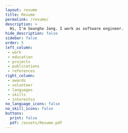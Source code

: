 ```yaml
---
layout: resume
title: Resume
permalink: /resume/
description: >
  Hi, I'm Seungho Jang. I work as software engineer.
hide_description: false
sidebar: false
order: 5
left_column:
 - work
 - education
 - projects
 - publications
 - references
right_column:
 - awards
 - volunteer
 - languages
 - skills
 - interestss
no_language_icons: false
no_skill_icons: false
buttons:
  print: false
  pdf: /assets/Resume.pdf
---
```


